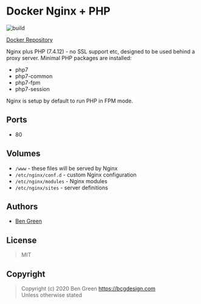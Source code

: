# Docker Nginx + PHP

![build](https://github.com/bencgreen/docker-nginx-php/workflows/build/badge.svg)

[Docker Repository](https://hub.docker.com/r/bcgdesign/nginx-php)

Nginx plus PHP (7.4.12) - no SSL support etc, designed to be used behind a proxy server.  Minimal PHP packages are installed:

* php7
* php7-common
* php7-fpm
* php7-session

Nginx is setup by default to run PHP in FPM mode.

## Ports

* 80

## Volumes

* `/www` - these files will be served by Nginx
* `/etc/nginx/conf.d` - custom Nginx configuration
* `/etc/nginx/modules` - Nginx modules
* `/etc/nginx/sites` - server definitions

## Authors

* [Ben Green](https://github.com/bencgreen)

## License

> MIT

## Copyright

> Copyright (c) 2020 Ben Green <https://bcgdesign.com>  
> Unless otherwise stated
